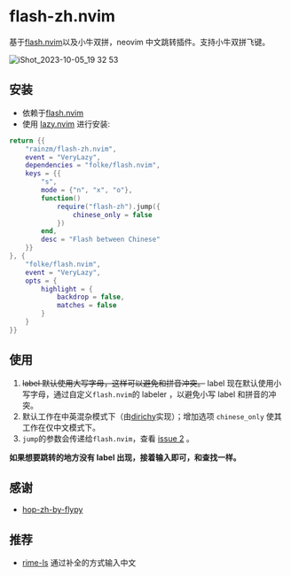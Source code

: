 # flash-zh.nvim

基于[flash.nvim](https://github.com/folke/flash.nvim)以及小牛双拼，neovim 中文跳转插件。支持小牛双拼飞键。

![iShot_2023-10-05_19 32 53](https://github.com/rainzm/flash-zh.nvim/assets/22927169/4c3ca124-0fee-48a2-b7c6-17391afe8d0e)

## 安装

- 依赖于[flash.nvim](https://github.com/folke/flash.nvim)
- 使用 [lazy.nvim](https://github.com/folke/lazy.nvim) 进行安装:

```lua
return {{
    "rainzm/flash-zh.nvim",
    event = "VeryLazy",
    dependencies = "folke/flash.nvim",
    keys = {{
        "s",
        mode = {"n", "x", "o"},
        function()
            require("flash-zh").jump({
                chinese_only = false
            })
        end,
        desc = "Flash between Chinese"
    }}
}, {
    "folke/flash.nvim",
    event = "VeryLazy",
    opts = {
        highlight = {
            backdrop = false,
            matches = false
        }
    }
}}
```

## 使用

1. ~~label 默认使用大写字母，这样可以避免和拼音冲突。~~ label 现在默认使用小写字母，通过自定义`flash.nvim`的 labeler ，以避免小写 label 和拼音的冲突。
2. 默认工作在中英混杂模式下（由[dirichy](https://github.com/dirichy)实现）；增加选项 `chinese_only` 使其工作在仅中文模式下。
3. `jump`的参数会传递给`flash.nvim`，查看 [issue 2](https://github.com/rainzm/flash-zh.nvim/issues/2) 。

**如果想要跳转的地方没有 label 出现，接着输入即可，和查找一样。**

## 感谢

- [hop-zh-by-flypy](https://github.com/zzhirong/hop-zh-by-flypy)

## 推荐

- [rime-ls](https://github.com/wlh320/rime-ls) 通过补全的方式输入中文
